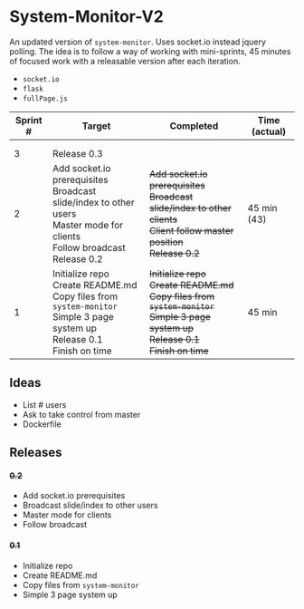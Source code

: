 
# System-Monitor-V2

An updated version of `system-monitor`. Uses socket.io instead jquery polling. The idea is to follow a way of working with mini-sprints, 45 minutes of focused work with a releasable version after each iteration. 

* `socket.io`
* `flask`
* `fullPage.js`

| Sprint #    | Target      | Completed   | Time (actual)  |
|-------------|-------------|-------------|-------------|
|             |             |             |             |
|             |             |             |             |
|  3  | Release 0.3 |             |             |
|  2 | Add socket.io prerequisites<br>Broadcast slide/index to other users<br>Master mode for clients<br>Follow broadcast<br>Release 0.2 | ~~Add socket.io prerequisites~~<br>~~Broadcast slide/index to other clients~~<br>~~Client follow master position~~<br>~~Release 0.2~~ |  45 min<br>(43) |
|  1  | Initialize repo<br>Create README.md<br>Copy files from `system-monitor`<br>Simple 3 page system up<br>Release 0.1<br>Finish on time | ~~Initialize repo~~<br>~~Create README.md~~<br>~~Copy files from `system-monitor`~~<br>~~Simple 3 page system up~~<br>~~Release 0.1~~<br>~~Finish on time~~ |  45 min  |

## Ideas
* List # users
* Ask to take control from master
* Dockerfile

## Releases

#### ~~0.2~~
* Add socket.io prerequisites
* Broadcast slide/index to other users
* Master mode for clients
* Follow broadcast

#### ~~0.1~~
* Initialize repo
* Create README.md
* Copy files from `system-monitor`
* Simple 3 page system up
